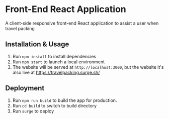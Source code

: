# Front-End React Application

A client-side responsive front-end React application to assist a user when travel packing

## Installation & Usage

1. Run `npm install` to install dependencies
1. Run `npm start` to launch a local environment
1. The website will be served at `http://localhost:3000`, but the website it's also live at https://travelpacking.surge.sh/

## Deployment

1. Run `npm run build` to build the app for production.
1. Run `cd build` to switch to build directory
1. Run `surge` to deploy
